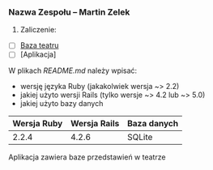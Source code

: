 ### Nazwa Zespołu – Martin Zelek

1. Zaliczenie:
 - [ ] [Baza teatru](zaliczenie)
 - [ ] [Aplikacja]

W plikach _README.md_ należy wpisać:

* wersję języka Ruby (jakakolwiek wersja ~> 2.2)
* jakiej użyto wersji Rails (tylko wersje ~> 4.2 lub ~> 5.0)
* jakiej użyto bazy danych

|Wersja Ruby|Wersja Rails|Baza danych|
|---|---|---|
|2.2.4|4.2.6|SQLite|

Aplikacja zawiera baze przedstawień w teatrze

